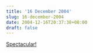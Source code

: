 ```yaml
---
title: '16 December 2004'
slug: 16-december-2004
date: 2004-12-16T20:37:38+08:00
draft: false
---
```


[Spectacular!](http://www.xdeblas.com/linuxshow/)
